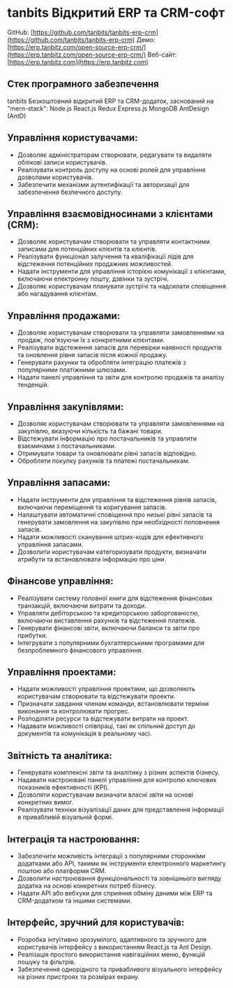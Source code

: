# tanbits Відкритий ERP та CRM-софт

GitHub: [https://github.com/tanbits/tanbits-erp-crm](https://github.com/tanbits/tanbits-erp-crm)
Демо: [https://erp.tanbitz.com/open-source-erp-crm/](https://erp.tanbitz.com/open-source-erp-crm/)
Веб-сайт: [https://erp.tanbitz.com](https://erp.tanbitz.com)

## Стек програмного забезпечення

tanbits Безкоштовний відкритий ERP та CRM-додаток, заснований на "mern-stack": Node.js React.js Redux Express.js MongoDB AntDesign (AntD)

## Управління користувачами:

- Дозволяє адміністраторам створювати, редагувати та видаляти облікові записи користувачів.
- Реалізувати контроль доступу на основі ролей для управління дозволами користувачів.
- Забезпечити механізми аутентифікації та авторизації для забезпечення безпечного доступу.

## Управління взаємовідносинами з клієнтами (CRM):

- Дозволяє користувачам створювати та управляти контактними записами для потенційних клієнтів та клієнтів.
- Реалізувати функціонал залучення та кваліфікації лідів для відстеження потенційних продажних можливостей.
- Надати інструменти для управління історією комунікації з клієнтами, включаючи електронну пошту, дзвінки та зустрічі.
- Дозволяє користувачам планувати зустрічі та надсилати сповіщення або нагадування клієнтам.

## Управління продажами:

- Дозволяє користувачам створювати та управляти замовленнями на продаж, пов'язуючи їх з конкретними клієнтами.
- Реалізувати відстеження запасів для перевірки наявності продуктів та оновлення рівня запасів після кожної продажу.
- Генерувати рахунки та обробляти інтеграцію платежів з популярними платіжними шлюзами.
- Надати панелі управління та звіти для контролю продажів та аналізу тенденцій.

## Управління закупівлями:

- Дозволяє користувачам створювати та управляти замовленнями на закупівлю, вказуючи кількість та бажані товари.
- Відстежувати інформацію про постачальників та управляти взаєминами з постачальниками.
- Отримувати товари та оновлювати рівні запасів відповідно.
- Обробляти покупку рахунків та платежі постачальникам.

## Управління запасами:

- Надати інструменти для управління та відстеження рівнів запасів, включаючи переміщення та коригування запасів.
- Налаштувати автоматичні сповіщення про низькі рівні запасів та генерувати замовлення на закупівлю при необхідності поповнення запасів.
- Надати можливості сканування штрих-кодів для ефективного управління запасами.
- Дозволити користувачам категоризувати продукти, визначати атрибути та встановлювати інформацію про ціни.

## Фінансове управління:

- Реалізувати систему головної книги для відстеження фінансових транзакцій, включаючи витрати та доходи.
- Управляти дебіторською та кредиторською заборгованістю, включаючи виставлення рахунків та відстеження платежів.
- Генерувати фінансові звіти, включаючи баланси та звіти про прибутки.
- Інтегрувати з популярними бухгалтерськими програмами для безпроблемного фінансового управління.

## Управління проектами:

- Надати можливості управління проектами, що дозволяють користувачам створювати та відстежувати проекти.
- Призначати завдання членам команди, встановлювати терміни виконання та контролювати прогрес.
- Розподіляти ресурси та відстежувати витрати на проект.
- Надавати можливості співпраці, такі як спільний доступ до документів та комунікація в реальному часі.

## Звітність та аналітика:

- Генерувати комплексні звіти та аналітику з різних аспектів бізнесу.
- Надавати настроювані панелі управління для контролю ключових показників ефективності (KPI).
- Дозволяти користувачам визначати власні звіти на основі конкретних вимог.
- Реалізувати техніки візуалізації даних для представлення інформації в привабливій візуальній формі.

## Інтеграція та настроювання:

- Забезпечити можливість інтеграції з популярними сторонніми додатками або API, такими як інструменти електронного маркетингу поштою або платформи CRM.
- Дозволити настроювання функціональності та зовнішнього вигляду додатка на основі конкретних потреб бізнесу.
- Надати API або вебхуки для сприяння обміну даними між ERP та CRM-додатком та іншими системами.

## Інтерфейс, зручний для користувачів:

- Розробка інтуїтивно зрозумілого, адаптивного та зручного для користувачів інтерфейсу з використанням React.js та Ant Design.
- Реалізація простого використання навігаційних меню, функцій пошуку та фільтрів.
- Забезпечення однорідного та привабливого візуального інтерфейсу на різних пристроях та розмірах екрану.